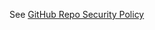 See [GitHub Repo Security Policy](https://gallagher203.sharepoint.com/sites/ResearchandDevelopment/SitePages/GitHub-Repo-Security-Policy.aspx)

